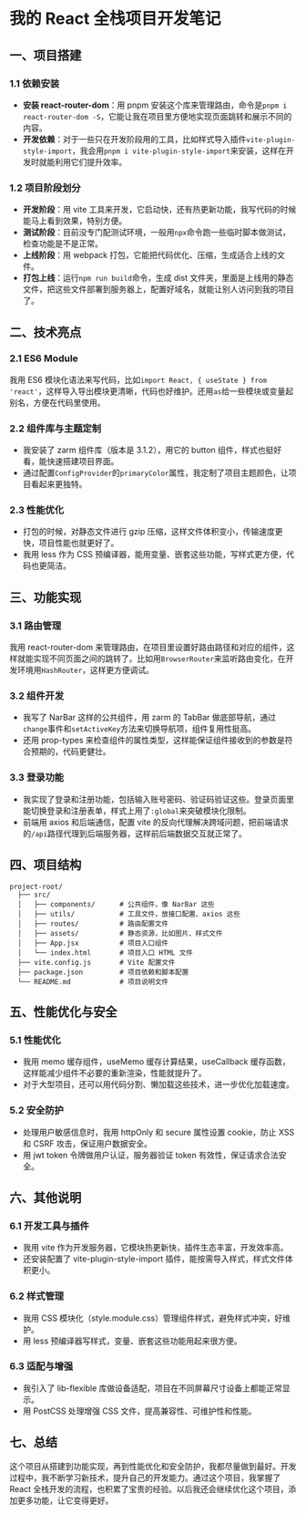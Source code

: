 # 我的 React 全栈项目开发笔记

## 一、项目搭建

### 1.1 依赖安装

- **安装 react-router-dom**：用 pnpm 安装这个库来管理路由，命令是`pnpm i react-router-dom -S`，它能让我在项目里方便地实现页面跳转和展示不同的内容。
- **开发依赖**：对于一些只在开发阶段用的工具，比如样式导入插件`vite-plugin-style-import`，我会用`pnpm i vite-plugin-style-import`来安装，这样在开发时就能利用它们提升效率。

### 1.2 项目阶段划分

- **开发阶段**：用 vite 工具来开发，它启动快，还有热更新功能，我写代码的时候能马上看到效果，特别方便。
- **测试阶段**：目前没专门配测试环境，一般用`npx`命令跑一些临时脚本做测试，检查功能是不是正常。
- **上线阶段**：用 webpack 打包，它能把代码优化、压缩，生成适合上线的文件。
- **打包上线**：运行`npm run build`命令，生成 dist 文件夹，里面是上线用的静态文件，把这些文件部署到服务器上，配置好域名，就能让别人访问到我的项目了。

## 二、技术亮点

### 2.1 ES6 Module

我用 ES6 模块化语法来写代码，比如`import React, { useState } from 'react'`，这样导入导出模块更清晰，代码也好维护。还用`as`给一些模块或变量起别名，方便在代码里使用。

### 2.2 组件库与主题定制

- 我安装了 zarm 组件库（版本是 3.1.2），用它的 button 组件，样式也挺好看，能快速搭建项目界面。
- 通过配置`ConfigProvider`的`primaryColor`属性，我定制了项目主题颜色，让项目看起来更独特。

### 2.3 性能优化

- 打包的时候，对静态文件进行 gzip 压缩，这样文件体积变小，传输速度更快，项目性能也就更好了。
- 我用 less 作为 CSS 预编译器，能用变量、嵌套这些功能，写样式更方便，代码也更简洁。

## 三、功能实现

### 3.1 路由管理

我用 react-router-dom 来管理路由，在项目里设置好路由路径和对应的组件，这样就能实现不同页面之间的跳转了。比如用`BrowserRouter`来监听路由变化，在开发环境用`HashRouter`，这样更方便调试。

### 3.2 组件开发

- 我写了 NarBar 这样的公共组件，用 zarm 的 TabBar 做底部导航，通过`change`事件和`setActiveKey`方法来切换导航项，组件复用性挺高。
- 还用 prop-types 来检查组件的属性类型，这样能保证组件接收到的参数是符合预期的，代码更健壮。

### 3.3 登录功能

- 我实现了登录和注册功能，包括输入账号密码、验证码验证这些。登录页面里能切换登录和注册表单，样式上用了`:global`来突破模块化限制。
- 前端用 axios 和后端通信，配置 vite 的反向代理解决跨域问题，把前端请求的`/api`路径代理到后端服务器，这样前后端数据交互就正常了。

## 四、项目结构

```
project-root/
  ├── src/
  │   ├── components/      # 公共组件，像 NarBar 这些
  │   ├── utils/           # 工具文件，放接口配置、axios 这些
  │   ├── routes/          # 路由配置文件
  │   ├── assets/          # 静态资源，比如图片、样式文件
  │   ├── App.jsx          # 项目入口组件
  │   └── index.html       # 项目入口 HTML 文件
  ├── vite.config.js       # Vite 配置文件
  ├── package.json         # 项目依赖和脚本配置
  └── README.md            # 项目说明文件
```

## 五、性能优化与安全

### 5.1 性能优化

- 我用 memo 缓存组件，useMemo 缓存计算结果，useCallback 缓存函数，这样能减少组件不必要的重新渲染，性能就提升了。
- 对于大型项目，还可以用代码分割、懒加载这些技术，进一步优化加载速度。

### 5.2 安全防护

- 处理用户敏感信息时，我用 httpOnly 和 secure 属性设置 cookie，防止 XSS 和 CSRF 攻击，保证用户数据安全。
- 用 jwt token 令牌做用户认证，服务器验证 token 有效性，保证请求合法安全。

## 六、其他说明

### 6.1 开发工具与插件

- 我用 vite 作为开发服务器，它模块热更新快，插件生态丰富，开发效率高。
- 还安装配置了 vite-plugin-style-import 插件，能按需导入样式，样式文件体积更小。

### 6.2 样式管理

- 我用 CSS 模块化（style.module.css）管理组件样式，避免样式冲突，好维护。
- 用 less 预编译器写样式，变量、嵌套这些功能用起来很方便。

### 6.3 适配与增强

- 我引入了 lib-flexible 库做设备适配，项目在不同屏幕尺寸设备上都能正常显示。
- 用 PostCSS 处理增强 CSS 文件，提高兼容性、可维护性和性能。

## 七、总结

这个项目从搭建到功能实现，再到性能优化和安全防护，我都尽量做到最好。开发过程中，我不断学习新技术，提升自己的开发能力。通过这个项目，我掌握了 React 全栈开发的流程，也积累了宝贵的经验。以后我还会继续优化这个项目，添加更多功能，让它变得更好。